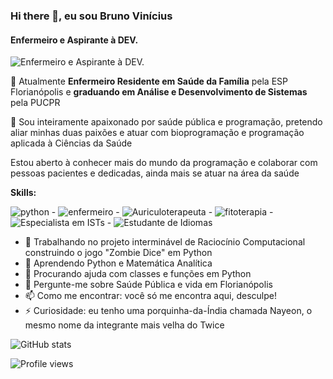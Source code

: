 ### Hi there 👋, eu sou Bruno Vinícius
#### Enfermeiro e Aspirante à DEV.

![Enfermeiro e Aspirante à DEV.](https://img.freepik.com/fotos-gratis/medico-trabalhando-no-computador_85869-8796.jpg?w=2000)

🌱 Atualmente **Enfermeiro Residente em Saúde da Família** pela ESP Florianópolis e **graduando em Análise e Desenvolvimento de Sistemas** pela PUCPR

👀 Sou inteiramente apaixonado por saúde pública e programação, pretendo aliar minhas duas paixões e atuar com bioprogramação e programação aplicada à Ciências da Saúde

Estou aberto à conhecer mais do mundo da programação e colaborar com pessoas pacientes e dedicadas, ainda mais se atuar na área da saúde

**Skills:**

![python](https://user-images.githubusercontent.com/86611700/161645237-4a1a56c1-91a2-4f1f-963b-4b09a3629cf3.png) - ![enfermeiro](https://user-images.githubusercontent.com/86611700/161645396-e1400db3-3cae-46c8-a1ef-ba387d1b19b6.png) - ![Auriculoterapeuta](https://user-images.githubusercontent.com/86611700/161645622-eb3d28f4-9978-44d5-a4f7-97552439dbe8.png) -  ![fitoterapia](https://user-images.githubusercontent.com/86611700/161645402-51a75170-9290-470d-92da-d9e8f4409e0f.png) - ![Especialista em ISTs](https://user-images.githubusercontent.com/86611700/161645534-4a05fb26-5083-4b74-8842-4e8e91ffd357.png) - ![Estudante de Idiomas](https://user-images.githubusercontent.com/86611700/161645645-68c12c89-6a76-41e4-9f15-ee259f4c5360.png)

- 🔭 Trabalhando no projeto interminável de Raciocínio Computacional construindo o jogo "Zombie Dice" em Python
- 🌱 Aprendendo Python e Matemática Analítica
- 🤔 Procurando ajuda com classes e funções em Python
- 💬 Pergunte-me sobre Saúde Pública e vida em Florianópolis
- 📫 Como me encontrar: você só me encontra aqui, desculpe!
- ⚡ Curiosidade: eu tenho uma porquinha-da-Índia chamada Nayeon, o mesmo nome da integrante mais velha do Twice

![GitHub stats](https://github-readme-stats.vercel.app/api?username=bruvini&show_icons=true)  

![Profile views](https://gpvc.arturio.dev/bruvini)  

